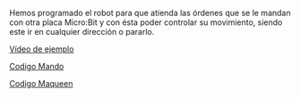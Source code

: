 Hemos programado el robot para que atienda las órdenes que se le mandan con otra placa Micro:Bit y con ésta poder controlar su movimiento, siendo este ir en cualquier dirección o pararlo.


[Vídeo de ejemplo](https://youtu.be/Ze02I5bga1w)

[Codigo Mando](/archivos/microbit-Mando.hex)

[Codigo Maqueen](/archivos/microbit-Mando2.hex)
